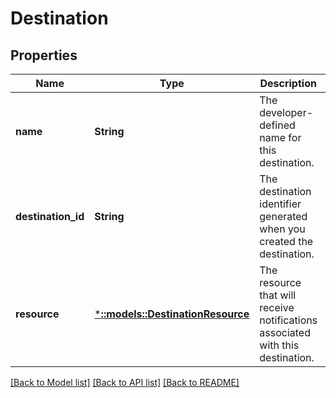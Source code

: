 # Destination

## Properties
Name | Type | Description | Notes
------------ | ------------- | ------------- | -------------
**name** | **String** | The developer-defined name for this destination. | [default to null]
**destination_id** | **String** | The destination identifier generated when you created the destination. | [default to null]
**resource** | [***::models::DestinationResource**](DestinationResource.md) | The resource that will receive notifications associated with this destination. | [default to null]

[[Back to Model list]](../README.md#documentation-for-models) [[Back to API list]](../README.md#documentation-for-api-endpoints) [[Back to README]](../README.md)


